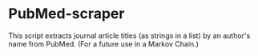 # PubMed-scraper

This script extracts journal article titles (as strings in a list) 
by an author's name from PubMed.
(For a future use in a Markov Chain.)
